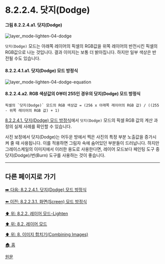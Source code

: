 # 8.2.2.4. 닷지(Dodge)
#### 그림 8.2.2.4.a1. 닷지(Dodge)
![layer_mode-lighten-04-dodge](https://github.com/wonder13662/gimp/assets/15767104/6f0872ea-c3e8-48bf-8aa9-818cf24d10d2)

`닷지(Dodge)` 모드는 아래쪽 레이어의 픽셀의 RGB값을 위쪽 레이어의 반전시킨 픽셀의 RGB값으로 나눈 것입니다. 결과 이미지는 보통 더 밝아집니다. 하지만 일부 색상은 반전될 수도 있습니다.

#### 8.2.2.4.1.a1. 닷지(Dodge) 모드 방정식
![layer_mode-lighten-04-dodge-equation](https://github.com/wonder13662/gimp/assets/15767104/0aa732a5-1d58-4211-993f-6f87a6d90ba0)

#### 8.2.2.4.a2. RGB 색상값의 0부터 255인 경우의 닷지(Dodge) 모드 방정식
```
픽셀의 `닷지(Dodge)` 모드의 RGB 색상값 = (256 x 아래쪽 레이어의 RGB 값) / ((255 - 위쪽 레이어의 RGB 값) + 1)
```

[8.2.2.4.1. 닷지(Dodge) 모드 방정식](./08-02-02-04-01-equation.md)에서 `닷지(Dodge)` 모드의 픽셀 RGB 값의 계산 과정의 실제 사례를 확인할 수 있습니다.

사진 보정에서 닷지(Dodge)는 어두운 방에서 찍은 사진의 특정 부분 노출값을 증가시켜 줄 때 사용됩니다. 이를 적용하면 그림자 속에 숨어있던 부분들이 드러납니다. 하지만 그레이스케일의 이미지에서 이러한 용도로 사용한다면, 레이어 모드보다 페인팅 도구 중 닷지(Dodge)/번(Burn) 도구를 사용하는 것이 좋습니다.

***

## 다른 페이지로 가기
[➡️ 다음: 8.2.2.4.1. 닷지(Dodge) 모드 방정식](./08-02-02-04-01-equation.md)

[⬅️ 이전: 8.2.2.3.1. 화면(Screen) 모드 방정식](./08-02-02-03-01-equation.md)

[⬆️ 위: 8.2.2. 레이어 모드-Lighten](./08-02-02-00-lighten-layer-mode.md)

[⬆️ 위: 8.2. 레이어 모드](./08-02-00-layer_modes.md)

[⬆️ 위: 8. 이미지 합치기(Combining Images)](./08-00-combining-images.md)

[🏠 홈](./00-home.md)

[원문](https://docs.gimp.org/2.10/ko/layer-mode-group-lighten.html#layer-mode-dodge)
